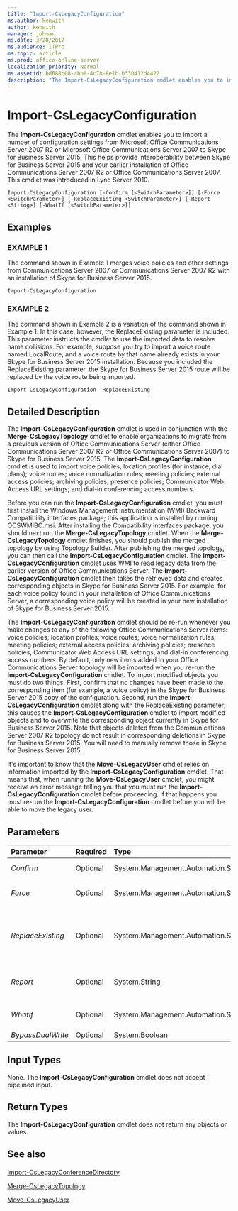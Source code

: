 ```yaml
---
title: "Import-CsLegacyConfiguration"
ms.author: kenwith
author: kenwith
manager: johmar
ms.date: 3/28/2017
ms.audience: ITPro
ms.topic: article
ms.prod: office-online-server
localization_priority: Normal
ms.assetid: bd688c08-abb8-4c78-8e1b-b330412d4422
description: "The Import-CsLegacyConfiguration cmdlet enables you to import a number of configuration settings from Microsoft Office Communications Server 2007 R2 or Microsoft Office Communications Server 2007 to Skype for Business Server 2015. This helps provide interoperability between Skype for Business Server 2015 and your earlier installation of Office Communications Server 2007 R2 or Office Communications Server 2007. This cmdlet was introduced in Lync Server 2010."
---
```


# Import-CsLegacyConfiguration
 
The **Import-CsLegacyConfiguration** cmdlet enables you to import a number of configuration settings from Microsoft Office Communications Server 2007 R2 or Microsoft Office Communications Server 2007 to Skype for Business Server 2015. This helps provide interoperability between Skype for Business Server 2015 and your earlier installation of Office Communications Server 2007 R2 or Office Communications Server 2007. This cmdlet was introduced in Lync Server 2010.
  
```
Import-CsLegacyConfiguration [-Confirm [<SwitchParameter>]] [-Force <SwitchParameter>] [-ReplaceExisting <SwitchParameter>] [-Report <String>] [-WhatIf [<SwitchParameter>]]

```

## Examples

### EXAMPLE 1

The command shown in Example 1 merges voice policies and other settings from Communications Server 2007 or Communications Server 2007 R2 with an installation of Skype for Business Server 2015.
  
```
Import-CsLegacyConfiguration
```

### EXAMPLE 2

The command shown in Example 2 is a variation of the command shown in Example 1. In this case, however, the ReplaceExisting parameter is included. This parameter instructs the cmdlet to use the imported data to resolve name collisions. For example, suppose you try to import a voice route named LocalRoute, and a voice route by that name already exists in your Skype for Business Server 2015 installation. Because you included the ReplaceExisting parameter, the Skype for Business Server 2015 route will be replaced by the voice route being imported.
  
```
Import-CsLegacyConfiguration -ReplaceExisting
```

## Detailed Description

The **Import-CsLegacyConfiguration** cmdlet is used in conjunction with the **Merge-CsLegacyTopology** cmdlet to enable organizations to migrate from a previous version of Office Communications Server (either Office Communications Server 2007 R2 or Office Communications Server 2007) to Skype for Business Server 2015. The **Import-CsLegacyConfiguration** cmdlet is used to import voice policies; location profiles (for instance, dial plans); voice routes; voice normalization rules; meeting policies; external access policies; archiving policies; presence policies; Communicator Web Access URL settings; and dial-in conferencing access numbers.
  
Before you can run the **Import-CsLegacyConfiguration** cmdlet, you must first install the Windows Management Instrumentation (WMI) Backward Compatibility interfaces package; this application is installed by running OCSWMIBC.msi. After installing the Compatibility interfaces package, you should next run the **Merge-CsLegacyTopology** cmdlet. When the **Merge-CsLegacyTopology** cmdlet finishes, you should publish the merged topology by using Topology Builder. After publishing the merged topology, you can then call the **Import-CsLegacyConfiguration** cmdlet. The **Import-CsLegacyConfiguration** cmdlet uses WMI to read legacy data from the earlier version of Office Communications Server. The **Import-CsLegacyConfiguration** cmdlet then takes the retrieved data and creates corresponding objects in Skype for Business Server 2015. For example, for each voice policy found in your installation of Office Communications Server, a corresponding voice policy will be created in your new installation of Skype for Business Server 2015.
  
The **Import-CsLegacyConfiguration** cmdlet should be re-run whenever you make changes to any of the following Office Communications Server items: voice policies; location profiles; voice routes; voice normalization rules; meeting policies; external access policies; archiving policies; presence policies; Communicator Web Access URL settings; and dial-in conferencing access numbers. By default, only new items added to your Office Communications Server topology will be imported when you re-run the **Import-CsLegacyConfiguration** cmdlet. To import modified objects you must do two things. First, confirm that no changes have been made to the corresponding item (for example, a voice policy) in the Skype for Business Server 2015 copy of the configuration. Second, run the **Import-CsLegacyConfiguration** cmdlet along with the ReplaceExisting parameter; this causes the **Import-CsLegacyConfiguration** cmdlet to import modified objects and to overwrite the corresponding object currently in Skype for Business Server 2015. Note that objects deleted from the Communications Server 2007 R2 topology do not result in corresponding deletions in Skype for Business Server 2015. You will need to manually remove those in Skype for Business Server 2015.
  
It's important to know that the **Move-CsLegacyUser** cmdlet relies on information imported by the **Import-CsLegacyConfiguration** cmdlet. That means that, when running the **Move-CsLegacyUser** cmdlet, you might receive an error message telling you that you must run the **Import-CsLegacyConfiguration** cmdlet before proceeding. If that happens you must re-run the **Import-CsLegacyConfiguration** cmdlet before you will be able to move the legacy user.
  
## Parameters

|**Parameter**|**Required**|**Type**|**Description**|
|:-----|:-----|:-----|:-----|
| _Confirm_ <br/> |Optional  <br/> |System.Management.Automation.SwitchParameter  <br/> |Prompts you for confirmation before executing the command.  <br/> |
| _Force_ <br/> |Optional  <br/> |System.Management.Automation.SwitchParameter  <br/> |Suppresses the display of any non-fatal error message that might occur when running the command.  <br/> |
| _ReplaceExisting_ <br/> |Optional  <br/> |System.Management.Automation.SwitchParameter  <br/> |If present, this parameter instructs the **Import-CsLegacyConfiguration** cmdlet to overwrite any previously imported policies or settings that have changed since the last time the cmdlet was run. <br/> |
| _Report_ <br/> |Optional  <br/> |System.String  <br/> |Enables you to specify a file path for the log file created when the cmdlet runs. For example:  `-Report "C:\Logs\ImportConfiguration.html"` <br/> |
| _WhatIf_ <br/> |Optional  <br/> |System.Management.Automation.SwitchParameter  <br/> |Describes what would happen if you executed the command without actually executing the command.  <br/> |
| _BypassDualWrite_ <br/> |Optional  <br/> |System.Boolean  <br/> |PARAMVALUE: $true | $false  <br/> |
   
## Input Types

None. The **Import-CsLegacyConfiguration** cmdlet does not accept pipelined input.
  
## Return Types

The **Import-CsLegacyConfiguration** cmdlet does not return any objects or values.
  
## See also

#### 

[Import-CsLegacyConferenceDirectory](import-cslegacyconferencedirectory.md)
  
[Merge-CsLegacyTopology](merge-cslegacytopology.md)
  
[Move-CsLegacyUser](move-cslegacyuser.md)

